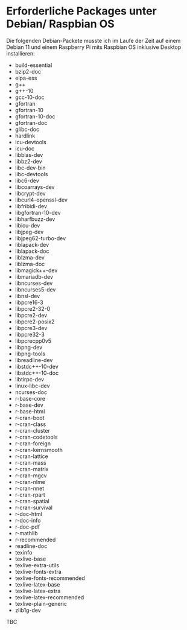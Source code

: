 # Erforderliche Packages unter Debian/ Raspbian OS
 
Die folgenden Debian-Packete musste ich im Laufe der Zeit auf einem Debian 11 und einem Raspberry Pi mits Raspbian OS inklusive Desktop installieren:

  * build-essential
  * bzip2-doc
  * elpa-ess
  * g++
  * g++-10
  * gcc-10-doc
  * gfortran
  * gfortran-10
  * gfortran-10-doc
  * gfortran-doc
  * glibc-doc
  * hardlink
  * icu-devtools
  * icu-doc
  * libblas-dev
  * libbz2-dev
  * libc-dev-bin
  * libc-devtools
  * libc6-dev
  * libcoarrays-dev
  * libcrypt-dev
  * libcurl4-openssl-dev
  * libfribidi-dev
  * libgfortran-10-dev
  * libharfbuzz-dev
  * libicu-dev
  * libjpeg-dev
  * libjpeg62-turbo-dev
  * liblapack-dev
  * liblapack-doc
  * liblzma-dev
  * liblzma-doc
  * libmagick++-dev
  * libmariadb-dev
  * libncurses-dev
  * libncurses5-dev
  * libnsl-dev
  * libpcre16-3
  * libpcre2-32-0
  * libpcre2-dev
  * libpcre2-posix2
  * libpcre3-dev
  * libpcre32-3
  * libpcrecpp0v5
  * libpng-dev
  * libpng-tools
  * libreadline-dev
  * libstdc++-10-dev
  * libstdc++-10-doc
  * libtirpc-dev
  * linux-libc-dev
  * ncurses-doc
  * r-base-core
  * r-base-dev
  * r-base-html
  * r-cran-boot
  * r-cran-class
  * r-cran-cluster
  * r-cran-codetools
  * r-cran-foreign
  * r-cran-kernsmooth
  * r-cran-lattice
  * r-cran-mass
  * r-cran-matrix
  * r-cran-mgcv
  * r-cran-nlme
  * r-cran-nnet
  * r-cran-rpart
  * r-cran-spatial
  * r-cran-survival
  * r-doc-html
  * r-doc-info
  * r-doc-pdf
  * r-mathlib
  * r-recommended
  * readline-doc
  * texinfo
  * texlive-base
  * texlive-extra-utils
  * texlive-fonts-extra
  * texlive-fonts-recommended
  * texlive-latex-base
  * texlive-latex-extra
  * texlive-latex-recommended
  * texlive-plain-generic
  * zlib1g-dev

TBC
